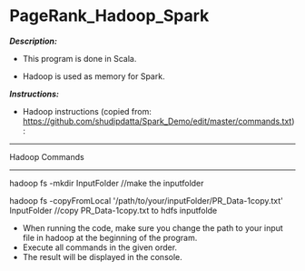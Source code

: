# PageRank_Hadoop_Spark

***Description:***

  - This program is done in Scala.

  - Hadoop is used as memory for Spark.


***Instructions:***

  - Hadoop instructions (copied from: https://github.com/shudipdatta/Spark_Demo/edit/master/commands.txt):

  ***************
  Hadoop Commands
  ***************

  hadoop fs -mkdir InputFolder				                                                                  //make the inputfolder
  
  hadoop fs -copyFromLocal '/path/to/your/inputFolder/PR_Data-1copy.txt' InputFolder   //copy PR_Data-1copy.txt to hdfs inputfolde         

  - When running the code, make sure you change the path to your input file in hadoop at the beginning of the program. 
  - Execute all commands in the given order.
  - The result will be displayed in the console.
  

